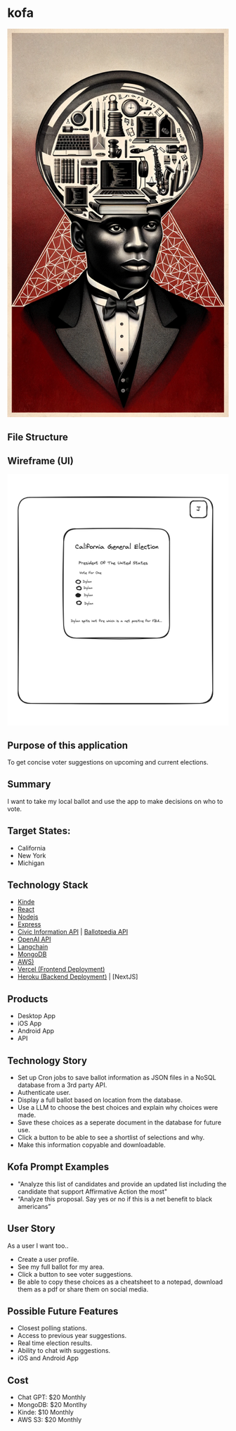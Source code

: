 # kofa
![Kofa Icon](imgs/kofa.png)




## File Structure

## Wireframe (UI)
![Kofa UI Wireframe](imgs/kofa-ui-wirefram.png)




## Purpose of this application
To get concise voter suggestions on upcoming and current elections.




## Summary
I want to take my local ballot and use the app to make decisions on who to vote.


## Target States:
- California
- New York
- Michigan




## Technology Stack
- [Kinde](https://kinde.com/)
- [React](https://react.dev/)
- [Nodejs](https://nodejs.org/en/learn/getting-started/introduction-to-nodejs)
- [Express](https://expressjs.com/)
- [Civic Information API](https://developers.google.com/civic-information) | [Ballotpedia API](https://developer.ballotpedia.org/#elections)
- [OpenAI API](https://platform.openai.com/docs/api-reference)
- [Langchain](https://python.langchain.com/docs/get_started/quickstart)
- [MongoDB](https://www.mongodb.com/docs/drivers/node/current/)
- [AWS)](https://docs.aws.amazon.com/)
- [Vercel (Frontend Deployment)](https://vercel.com/docs)
- [Heroku (Backend Deployment)](https://devcenter.heroku.com/categories/reference) | [NextJS]




## Products
- Desktop App
- iOS App
- Android App
- API




## Technology Story
- Set up Cron jobs to save ballot information as JSON files in a NoSQL database from a 3rd party API.
- Authenticate user.
- Display a full ballot based on location from the database.
- Use a LLM to choose the best choices and explain why choices were made.
- Save these choices as a seperate document in the database for future use.
- Click a button to be able to see a shortlist of selections and why.
- Make this information copyable and downloadable.


## Kofa Prompt Examples
- "Analyze this list of candidates and provide an updated list including the candidate that support Affirmative Action the most"
- “Analyze this proposal.  Say yes or no if this is a net benefit to black americans”




## User Story
As a user I want too..




- Create a user profile.
- See my full ballot for my area.
- Click a button to see voter suggestions.
- Be able to copy these choices as a cheatsheet to a notepad, download them as a pdf or share them on social media.




## Possible Future Features
- Closest polling stations.
- Access to previous year suggestions.
- Real time election results.
- Ability to chat with suggestions.
- iOS and Android App


## Cost
- Chat GPT: $20 Monthly
- MongoDB: $20 Montlhy
- Kinde: $10 Monthly
- AWS S3: $20 Monthly